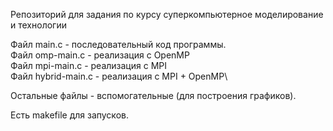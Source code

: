 Репозиторий для задания по курсу суперкомпьютерное моделирование и технологии

Файл main.c - последовательный код программы. \
Файл omp-main.c - реализация с OpenMP \
Файл mpi-main.c - реализация с MPI \
Файл hybrid-main.c - реализация с MPI + OpenMP\

Остальные файлы - вспомогательные (для построения графиков).

Есть makefile для запусков.
